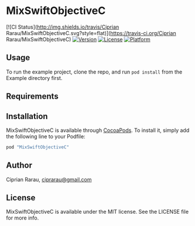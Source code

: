 # MixSwiftObjectiveC

[![CI Status](http://img.shields.io/travis/Ciprian Rarau/MixSwiftObjectiveC.svg?style=flat)](https://travis-ci.org/Ciprian Rarau/MixSwiftObjectiveC)
[![Version](https://img.shields.io/cocoapods/v/MixSwiftObjectiveC.svg?style=flat)](http://cocoapods.org/pods/MixSwiftObjectiveC)
[![License](https://img.shields.io/cocoapods/l/MixSwiftObjectiveC.svg?style=flat)](http://cocoapods.org/pods/MixSwiftObjectiveC)
[![Platform](https://img.shields.io/cocoapods/p/MixSwiftObjectiveC.svg?style=flat)](http://cocoapods.org/pods/MixSwiftObjectiveC)

## Usage

To run the example project, clone the repo, and run `pod install` from the Example directory first.

## Requirements

## Installation

MixSwiftObjectiveC is available through [CocoaPods](http://cocoapods.org). To install
it, simply add the following line to your Podfile:

```ruby
pod "MixSwiftObjectiveC"
```

## Author

Ciprian Rarau, ciprarau@gmail.com

## License

MixSwiftObjectiveC is available under the MIT license. See the LICENSE file for more info.
